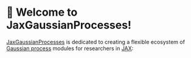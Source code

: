 # 👋 Welcome to JaxGaussianProcesses!

[JaxGaussianProcesses](https://jaxgaussianprocesses.com) is dedicated to creating a flexible ecosystem of [Gaussian process](https://en.wikipedia.org/wiki/Gaussian_process) modules for researchers in [JAX](https://github.com/google/jax):
